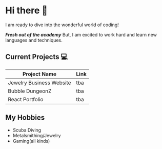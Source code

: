 # Hi there 👋
I am ready to dive into the wonderful world of coding!

***Fresh out of the academy***
But, I am excited to work hard and learn new languages and techniques.  

## Current Projects :computer:
Project Name| Link
------------|------
Jewelry Business Website| tba
Bubble DungeonZ| tba
React Portfolio| tba


## My Hobbies
* Scuba Diving 
* Metalsmithing/Jewelry
* Gaming(all kinds)


<!--
**madrodgerflynn/madrodgerflynn** is a ✨ _special_ ✨ repository because its `README.md` (this file) appears on your GitHub profile.

Here are some ideas to get you started:

- 🔭 I’m currently working on ...
- 🌱 I’m currently learning ...
- 👯 I’m looking to collaborate on ...
- 🤔 I’m looking for help with ...
- 💬 Ask me about ...
- 📫 How to reach me: ...
- 😄 Pronouns: ...
- ⚡ Fun fact: ...
-->
